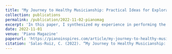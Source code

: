 ```yaml
---
title: "My Journey to Healthy Musicianship: Practical Ideas for Exploration and Self-reflection in the Piano Studio."
collection: publications
permalink: /publication/2022-11-02-pianomag
excerpt: 'In this paper, I synthesized my experience in performing the piece from a pedagogical point of view. Articulation, voicing, and listening considerations were explored to establish practical guidelines for the advanced student.'
date: 2022-11-01
venue: 'Piano Magazine'
paperurl: 'https://pianoinspires.com/article/my-journey-to-healthy-musicianship-practical-ideas-for-exploration-and-self-reflection-in-the-piano-studio/'
citation: 'Salas-Ruiz, C. (2022). “My Journey to Healthy Musicianship: Practical Ideas for Exploration and Self-reflection in the Piano Studio.” Piano Magazine.'
---
```

